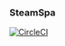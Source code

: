 ### SteamSpa

[![CircleCI](https://circleci.com/gh/Spaworld/steamspa.svg?style=svg)](https://circleci.com/gh/Spaworld/steamspa)
